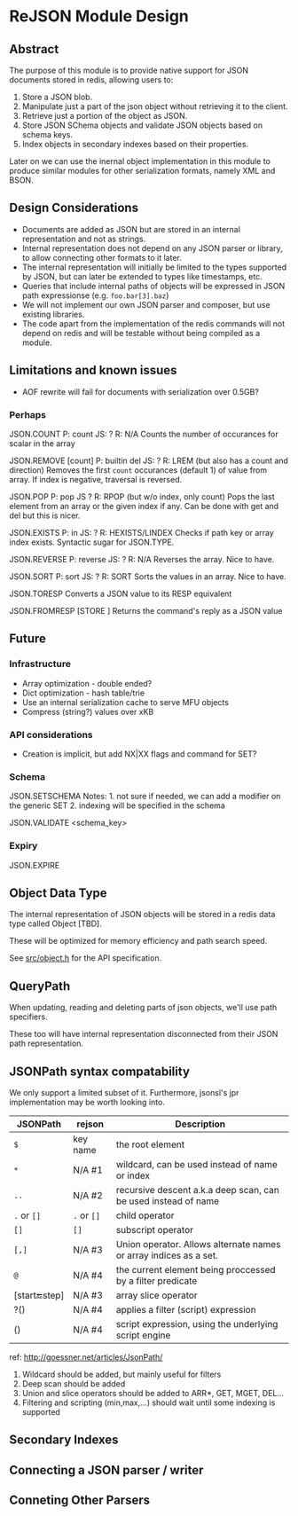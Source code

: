 # ReJSON Module Design

## Abstract

The purpose of this module is to provide native support for JSON documents stored in redis, allowing users to:

1. Store a JSON blob.
2. Manipulate just a part of the json object without retrieving it to the client.
3. Retrieve just a portion of the object as JSON.
4. Store JSON SChema objects and validate JSON objects based on schema keys.
4. Index objects in secondary indexes based on their properties.

Later on we can use the inernal object implementation in this module to produce similar modules for other serialization formats,
namely XML and BSON.

## Design Considerations

* Documents are added as JSON but are stored in an internal representation and not as strings.
* Internal representation does not depend on any JSON parser or library, to allow connecting other formats to it later.
* The internal representation will initially be limited to the types supported by JSON, but can later be extended to types like timestamps, etc.
* Queries that include internal paths of objects will be expressed in JSON path expressionse (e.g. `foo.bar[3].baz`)
* We will not implement our own JSON parser and composer, but use existing libraries.
* The code apart from the implementation of the redis commands will not depend on redis and will be testable without being compiled as a module.

## Limitations and known issues

* AOF rewrite will fail for documents with serialization over 0.5GB?

### Perhaps

JSON.COUNT <key> <path> <json-scalar>
P: count JS: ? R: N/A
Counts the number of occurances for scalar in the array

JSON.REMOVE <key> <path> <json-scalar> [count]
P: builtin del JS: ? R: LREM (but also has a count and direction) 
Removes the first `count` occurances (default 1) of value from array. If index is negative, traversal is reversed.

JSON.POP <key> <path>
P: pop JS ? R: RPOP (but w/o index, only count)
Pops the last element from an array or the given index if any. Can be done with get and del but this is nicer.

JSON.EXISTS <key> <path>
P: in JS: ? R: HEXISTS/LINDEX
Checks if path key or array index exists. Syntactic sugar for JSON.TYPE.

JSON.REVERSE <key> <path>
P: reverse JS: ? R: N/A
Reverses the array. Nice to have.

JSON.SORT <key> <path>
P: sort JS: ? R: SORT
Sorts the values in an array. Nice to have.

JSON.TORESP <json>
Converts a JSON value to its RESP equivalent

JSON.FROMRESP <redis-command> [STORE <key>]
Returns the command's reply as a JSON value

## Future

### Infrastructure

* Array optimization - double ended?
* Dict optimization - hash table/trie
* Use an internal serialization cache to serve MFU objects
* Compress (string?) values over xKB

### API considerations

* Creation is implicit, but add NX|XX flags and command for SET?

### Schema

JSON.SETSCHEMA <key> <json> 
  Notes:
    1. not sure if needed, we can add a modifier on the generic SET
    2. indexing will be specified in the schema

JSON.VALIDATE <schema_key> <json>

### Expiry

JSON.EXPIRE <key> <path> <ttl>    

## Object Data Type

The internal representation of JSON objects will be stored in a redis data type called Object [TBD].

These will be optimized for memory efficiency and path search speed. 

See [src/object.h](src/object.h) for the API specification.

## QueryPath 

When updating, reading and deleting parts of json objects, we'll use path specifiers. 

These too will have internal representation disconnected from their JSON path representation. 

## JSONPath syntax compatability

We only support a limited subset of it. Furthermore, jsonsl's jpr implementation may be worth looking into.

| JSONPath         | rejson      | Description |
| ---------------- | ----------- | ----------------------------------------------------------------- |
| `$`              | key name    | the root element                                                  |
| `*`              | N/A #1      | wildcard, can be used instead of name or index                    |
| `..`             | N/A #2      | recursive descent a.k.a deep scan, can be used instead of name    |
| `.` or `[]`      | `.` or `[]` | child operator                                                    |
| `[]`             | `[]`        | subscript operator                                                |
| `[,]`            | N/A #3      | Union operator. Allows alternate names or array indices as a set. |
| `@`              | N/A #4      | the current element being proccessed by a filter predicate        |
| [start:end:step] | N/A #3      | array slice operator                                              |
| ?()              | N/A #4      | applies a filter (script) expression                              |
| ()               | N/A #4      | script expression, using the underlying script engine             |

ref: http://goessner.net/articles/JsonPath/

1.  Wildcard should be added, but mainly useful for filters
1.  Deep scan should be added
1.  Union and slice operators should be added to ARR*, GET, MGET, DEL...
1.  Filtering and scripting (min,max,...) should wait until some indexing is supported

## Secondary Indexes

## Connecting a JSON parser / writer

## Conneting Other Parsers 
